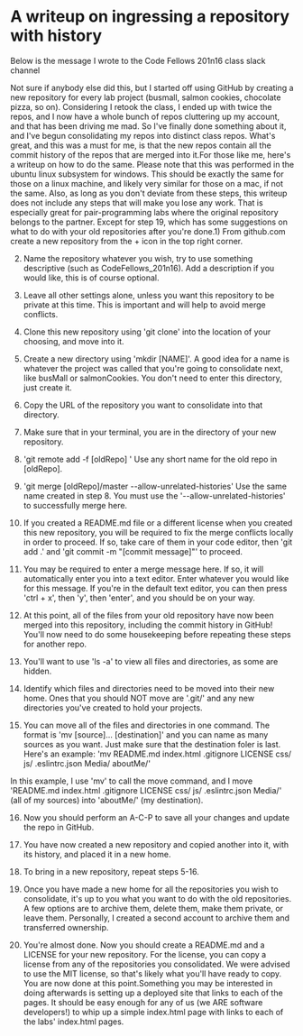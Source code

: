 # A writeup on ingressing a repository with history

Below is the message I wrote to the Code Fellows 201n16 class slack channel



Not sure if anybody else did this, but I started off using GitHub by creating a new repository for every lab project (busmall, salmon cookies, chocolate pizza, so on). Considering I retook the class, I ended up with twice the repos, and I now have a whole bunch of repos cluttering up my account, and that has been driving me mad. So I've finally done something about it, and I've begun consolidating my repos into distinct class repos. What's great, and this was a must for me, is that the new repos contain all the commit history of the repos that are merged into it.For those like me, here's a writeup on how to do the same. Please note that this was performed in the ubuntu linux subsystem for windows. This should be exactly the same for those on a linux machine, and likely very similar for those on a mac, if not the same. Also, as long as you don't deviate from these steps, this writeup does not include any steps that will make you lose any work. That is especially great for pair-programming labs where the original repository belongs to the partner. Except for step 19, which has some suggestions on what to do with your old repositories after you're done.1) From github.com create a new repository from the + icon in the top right corner.

2) Name the repository whatever you wish, try to use something descriptive (such as CodeFellows_201n16). Add a description if you would like, this is of course optional.

3) Leave all other settings alone, unless you want this repository to be private at this time. This is important and will help to avoid merge conflicts.

4) Clone this new repository using 'git clone' into the location of your choosing, and move into it.

5) Create a new directory using 'mkdir [NAME]'. A good idea for a name is whatever the project was called that you're going to consolidate next, like busMall or salmonCookies. You don't need to enter this directory, just create it.

6) Copy the URL of the repository you want to consolidate into that directory.

7) Make sure that in your terminal, you are in the directory of your new repository.

8) 'git remote add -f [oldRepo] <oldRepo URL>' Use any short name for the old repo in [oldRepo].

9) 'git merge [oldRepo]/master --allow-unrelated-histories' Use the same name created in step 8. You must use the '--allow-unrelated-histories' to successfully merge here.

10) If you created a README.md file or a different license when you created this new repository, you will be required to fix the merge conflicts locally in order to proceed. If so, take care of them in your code editor, then 'git add .' and 'git commit -m "[commit message]"' to proceed.

11) You may be required to enter a merge message here. If so, it will automatically enter you into a text editor. Enter whatever you would like for this message. If you're in the default text editor, you can then press 'ctrl + x', then 'y', then 'enter', and you should be on your way.

12) At this point, all of the files from your old repository have now been merged into this repository, including the commit history in GitHub! You'll now need to do some housekeeping before repeating these steps for another repo.

13) You'll want to use 'ls -a' to view all files and directories, as some are hidden.

14) Identify which files and directories need to be moved into their new home. Ones that you should NOT move are '.git/' and any new directories you've created to hold your projects.

15) You can move all of the files and directories in one command. The format is 'mv [source]... [destination]' and you can name as many sources as you want. Just make sure that the destination foler is last. Here's an example:
'mv README.md index.html .gitignore LICENSE css/ js/ .eslintrc.json Media/ aboutMe/'

In this example, I use 'mv' to call the move command, and I move 'README.md index.html .gitignore LICENSE css/ js/ .eslintrc.json Media/' (all of my sources) into 'aboutMe/' (my destination).

16) Now you should perform an A-C-P to save all your changes and update the repo in GitHub.

17) You have now created a new repository and copied another into it, with its history, and placed it in a new home.

18) To bring in a new repository, repeat steps 5-16.

19) Once you have made a new home for all the repositories you wish to consolidate, it's up to you what you want to do with the old repositories. A few options are to archive them, delete them, make them private, or leave them. Personally, I created a second account to archive them and transferred ownership.

20) You're almost done. Now you should create a README.md and a LICENSE for your new repository. For the license, you can copy a license from any of the repositories you consolidated. We were advised to use the MIT license, so that's likely what you'll have ready to copy. You are now done at this point.Something you may be interested in doing afterwards is setting up a deployed site that links to each of the pages. It should be easy enough for any of us (we ARE software developers!) to whip up a simple index.html page with links to each of the labs' index.html pages.
